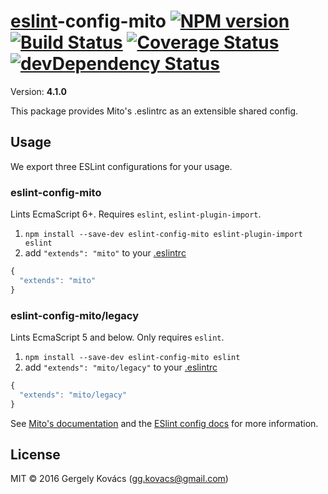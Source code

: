 # [eslint](http://eslint.org)-config-mito [![NPM version][npm-image]][npm-url] [![Build Status][travis-image]][travis-url] [![Coverage Status][coverage-image]][coverage-url] [![devDependency Status][daviddm-image]][daviddm-url]
Version: **4.1.0**

This package provides Mito's .eslintrc as an extensible shared config.

## Usage

We export three ESLint configurations for your usage.

### eslint-config-mito

Lints EcmaScript 6+. Requires `eslint`, `eslint-plugin-import`.

1. `npm install --save-dev eslint-config-mito eslint-plugin-import eslint`
2. add `"extends": "mito"` to your [.eslintrc](http://eslint.org/docs/user-guide/configuring.html#configuration-file-formats)
```js
{
  "extends": "mito"
}
```

### eslint-config-mito/legacy

Lints EcmaScript 5 and below. Only requires `eslint`.

1. `npm install --save-dev eslint-config-mito eslint`
2. add `"extends": "mito/legacy"` to your [.eslintrc](http://eslint.org/docs/user-guide/configuring.html#configuration-file-formats)
```js
{
  "extends": "mito/legacy"
}
```

See [Mito's documentation](https://github.com/ggkovacs/eslint-config-mito/tree/master/docs) and
the [ESlint config docs](http://eslint.org/docs/user-guide/configuring#extending-configuration-files)
for more information.

## License
MIT © 2016 Gergely Kovács (gg.kovacs@gmail.com)

[npm-image]: https://badge.fury.io/js/eslint-config-mito.svg
[npm-url]: https://npmjs.org/package/eslint-config-mito
[daviddm-image]: https://david-dm.org/ggkovacs/eslint-config-mito/dev-status.svg
[daviddm-url]: https://david-dm.org/ggkovacs/eslint-config-mito#info=devDependencies
[travis-image]: https://travis-ci.org/ggkovacs/eslint-config-mito.svg?branch=master
[travis-url]: https://travis-ci.org/ggkovacs/eslint-config-mito
[coverage-image]: https://coveralls.io/repos/ggkovacs/eslint-config-mito/badge.svg?service=github&branch=master
[coverage-url]: https://coveralls.io/github/ggkovacs/eslint-config-mito?branch=master
